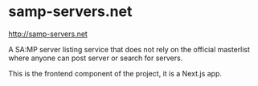 # samp-servers.net

http://samp-servers.net

A SA:MP server listing service that does not rely on the official masterlist where anyone can post server or search for servers.

This is the frontend component of the project, it is a Next.js app.
